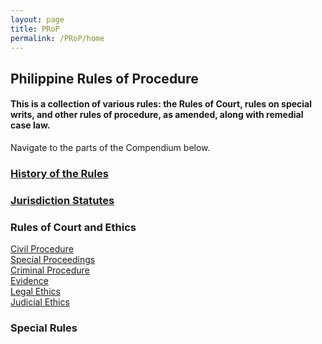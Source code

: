 ```yaml
---
layout: page
title: PRoP
permalink: /PRoP/home
---
```

<!-- There's a comment here so it doesn't include the title in the top bar. -->
## Philippine Rules of Procedure
#### This is a collection of various rules: the Rules of Court, rules on special writs, and other rules of procedure, as amended, along with remedial case law.

Navigate to the parts of the Compendium below.
<br>

### <a href="./hst">History of the Rules</a><br>
### <a href="./jrd">Jurisdiction Statutes</a><br>

### Rules of Court and Ethics
<a href="./cvp">Civil Procedure</a><br>
<a href="./spp">Special Proceedings</a><br>
<a href="./crp">Criminal Procedure</a><br>
<a href="./evd">Evidence</a><br>
<a href="./lge">Legal Ethics</a><br>
<a href="./jde">Judicial Ethics</a><br>

### Special Rules

<summary></summary>


